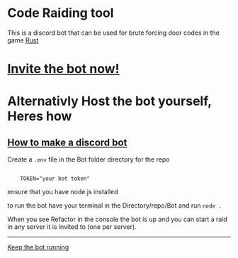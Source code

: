 <H1>Code Raiding tool</H1>
<p1> 
    This is a discord bot that can be used for brute forcing door codes in the game <a href="https://store.steampowered.com/app/252490/Rust/" target="_blank">Rust</a>
</p1>

<h1><a href="https://discord.com/api/oauth2/authorize?client_id=912527407636971521&permissions=274878049344&scope=bot" target="_blank">Invite the bot now!</a></h1>

<h1>Alternativly Host the bot yourself, Heres how</h1>

<h2><a href="https://discordpy.readthedocs.io/en/stable/discord.html" target="_blank">How to make a discord bot</a></h2>

<p1>Create a <code>.env</code> file in the Bot folder directory for the repo</p1>


<code>
    TOKEN="your bot token"
</code>

<p1>ensure that you have node.js installed<p1/>

<p1>to run the bot have your terminal in the Directory/repo/Bot and run <code>node .</code></p1>

<p1>When you see Refactor in the console the bot is up and you can start a raid in any server it is invited to (one per server).<p1/>

<hr/>

<footer style="align-self:center"><a href="https://github.com/sponsors/Barry-B-Benson6" target="_blank">Keep the bot running</a></footer>
